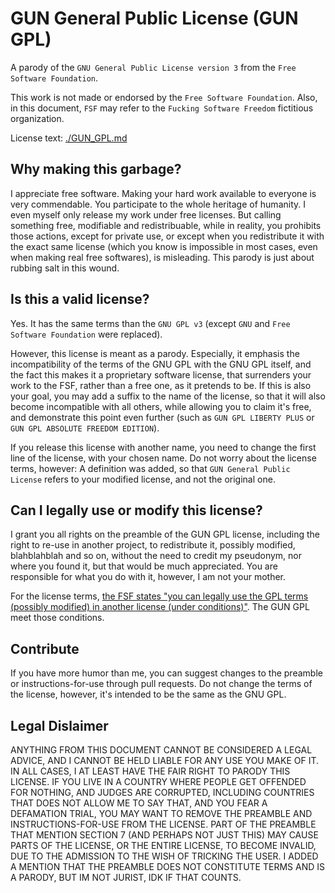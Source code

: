 # GUN General Public License (GUN GPL)

A parody of the `GNU General Public License version 3` from the `Free Software Foundation`.

This work is not made or endorsed by the `Free Software Foundation`. Also, in this document, `FSF` may refer to the `Fucking Software Freedom` fictitious organization.

License text: [./GUN_GPL.md](./GUN_GPL.md)



## Why making this garbage?

I appreciate free software. Making your hard work available to everyone is very commendable. You participate to the whole heritage of humanity. I even myself only release my work under free licenses.
But calling something free, modifiable and redistribuable, while in reality, you prohibits those actions, except for private use, or except when you redistribute it with the exact same license (which you know is impossible in most cases, even when making real free softwares), is misleading.
This parody is just about rubbing salt in this wound.



## Is this a valid license?

Yes. It has the same terms than the `GNU GPL v3` (except `GNU` and `Free Software Foundation` were replaced).

However, this license is meant as a parody.
Especially, it emphasis the incompatibility of the terms of the GNU GPL with the GNU GPL itself, and the fact this makes it a proprietary software license, that surrenders your work to the FSF, rather than a free one, as it pretends to be.
If this is also your goal, you may add a suffix to the name of the license, so that it will also become incompatible with all others, while allowing you to claim it's free, and demonstrate this point even further (such as `GUN GPL LIBERTY PLUS` or `GUN GPL ABSOLUTE FREEDOM EDITION`).

If you release this license with another name, you need to change the first line of the license, with your chosen name. Do not worry about the license terms, however: A definition was added, so that `GUN General Public License` refers to your modified license, and not the original one.



## Can I legally use or modify this license?

I grant you all rights on the preamble of the GUN GPL license, including the right to re-use in another project, to redistribute it, possibly modified, blahblahblah and so on, without the need to credit my pseudonym, nor where you found it, but that would be much appreciated. You are responsible for what you do with it, however, I am not your mother.

For the license terms, [the FSF states "you can legally use the GPL terms (possibly modified) in another license (under conditions)"](https://www.gnu.org/licenses/gpl-faq.en.html#ModifyGPL). The GUN GPL meet those conditions.



## Contribute

If you have more humor than me, you can suggest changes to the preamble or instructions-for-use through pull requests. Do not change the terms of the license, however, it's intended to be the same as the GNU GPL.



## Legal Dislaimer

ANYTHING FROM THIS DOCUMENT CANNOT BE CONSIDERED A LEGAL ADVICE, AND I CANNOT BE HELD LIABLE FOR ANY USE YOU MAKE OF IT.
IN ALL CASES, I AT LEAST HAVE THE FAIR RIGHT TO PARODY THIS LICENSE.
IF YOU LIVE IN A COUNTRY WHERE PEOPLE GET OFFENDED FOR NOTHING, AND JUDGES ARE CORRUPTED, INCLUDING COUNTRIES THAT DOES NOT ALLOW ME TO SAY THAT, AND YOU FEAR A DEFAMATION TRIAL, YOU MAY WANT TO REMOVE THE PREAMBLE AND INSTRUCTIONS-FOR-USE FROM THE LICENSE.
PART OF THE PREAMBLE THAT MENTION SECTION 7 (AND PERHAPS NOT JUST THIS) MAY CAUSE PARTS OF THE LICENSE, OR THE ENTIRE LICENSE, TO BECOME INVALID, DUE TO THE ADMISSION TO THE WISH OF TRICKING THE USER. I ADDED A MENTION THAT THE PREAMBLE DOES NOT CONSTITUTE TERMS AND IS A PARODY, BUT IM NOT JURIST, IDK IF THAT COUNTS.
